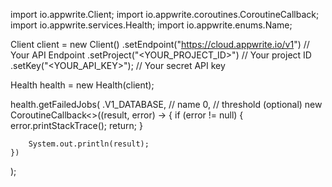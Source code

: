 import io.appwrite.Client;
import io.appwrite.coroutines.CoroutineCallback;
import io.appwrite.services.Health;
import io.appwrite.enums.Name;

Client client = new Client()
    .setEndpoint("https://cloud.appwrite.io/v1") // Your API Endpoint
    .setProject("&lt;YOUR_PROJECT_ID&gt;") // Your project ID
    .setKey("&lt;YOUR_API_KEY&gt;"); // Your secret API key

Health health = new Health(client);

health.getFailedJobs(
    .V1_DATABASE, // name
    0, // threshold (optional)
    new CoroutineCallback<>((result, error) -> {
        if (error != null) {
            error.printStackTrace();
            return;
        }

        System.out.println(result);
    })
);

